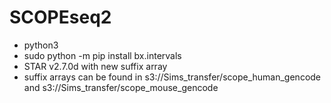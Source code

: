 # SCOPEseq2

- python3
- sudo python -m pip install bx.intervals
- STAR v2.7.0d with new suffix array
- suffix arrays can be found in s3://Sims_transfer/scope_human_gencode and s3://Sims_transfer/scope_mouse_gencode


